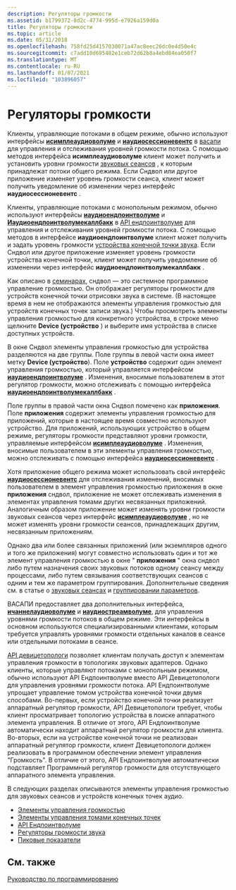 ```yaml
---
description: Регуляторы громкости
ms.assetid: b1799372-8d2c-4774-995d-e7926a159d0a
title: Регуляторы громкости
ms.topic: article
ms.date: 05/31/2018
ms.openlocfilehash: 758fd25d4157030071a47ac8eec26dc0e4d50e4c
ms.sourcegitcommit: c7add10d695482e1ceb72d62b8a4ebd84ea050f7
ms.translationtype: MT
ms.contentlocale: ru-RU
ms.lasthandoff: 01/07/2021
ms.locfileid: "103896057"
---
```

# <a name="volume-controls"></a>Регуляторы громкости

Клиенты, управляющие потоками в общем режиме, обычно используют интерфейсы [**исимплеаудиоволуме**](/windows/desktop/api/Audioclient/nn-audioclient-isimpleaudiovolume) и [**иаудиосессионевентс**](/windows/desktop/api/Audiopolicy/nn-audiopolicy-iaudiosessionevents) в [васапи](wasapi.md) для управления и отслеживания уровней громкости потока. С помощью методов интерфейса **исимплеаудиоволуме** клиент может получить и установить уровни громкости [звуковых сеансов](audio-sessions.md) , к которым принадлежат потоки общего режима. Если Сндвол или другое приложение изменяет уровень громкости сеанса, клиент может получить уведомление об изменении через интерфейс **иаудиосессионевентс** .

Клиенты, управляющие потоками с монопольным режимом, обычно используют интерфейсы [**иаудиоендпоинтволуме**](/windows/desktop/api/Endpointvolume/nn-endpointvolume-iaudioendpointvolume) и [**Иаудиоендпоинтволумекаллбакк**](/windows/desktop/api/Endpointvolume/nn-endpointvolume-iaudioendpointvolumecallback) в [API ендпоинтволуме](endpointvolume-api.md) для управления и отслеживания уровней громкости потока. С помощью методов в интерфейсе **иаудиоендпоинтволуме** клиент может получить и задать уровень громкости [устройства конечной точки звука](audio-endpoint-devices.md). Если Сндвол или другое приложение изменяет уровень громкости устройства конечной точки, клиент может получить уведомление об изменении через интерфейс **иаудиоендпоинтволумекаллбакк** .

Как описано в [семинарах](audio-sessions.md), сндвол — это системное программное управление громкостью. Он отображает регуляторы громкости для устройств конечной точки отрисовки звука в системе. (В настоящее время в нем не отображаются элементы управления громкостью для устройств конечных точек записи звука.) Чтобы просмотреть элементы управления громкостью для конкретного устройства, в строке меню щелкните **Device (устройство** ) и выберите имя устройства в списке доступных устройств.

В окне Сндвол элементы управления громкостью для устройства разделяются на две группы. Поле группы в левой части окна имеет метку **Device (устройство**). Поле **устройство** содержит один элемент управления громкостью, который управляется интерфейсом [**иаудиоендпоинтволуме**](/windows/desktop/api/Endpointvolume/nn-endpointvolume-iaudioendpointvolume) . Изменения, вносимые пользователем в этот регулятор громкости, можно отслеживать с помощью интерфейса [**иаудиоендпоинтволумекаллбакк**](/windows/desktop/api/Endpointvolume/nn-endpointvolume-iaudioendpointvolumecallback) .

Поле группы в правой части окна Сндвол помечено как **приложения**. Поле **приложения** содержит элементы управления громкостью для приложений, которые в настоящее время совместно используют устройство. Для приложений, использующих устройство в общем режиме, регуляторы громкости представляют уровни громкости, управляемые интерфейсом [**исимплеаудиоволуме**](/windows/desktop/api/Audioclient/nn-audioclient-isimpleaudiovolume) . Изменения, вносимые пользователем в эти элементы управления громкостью, можно отслеживать с помощью интерфейса [**иаудиосессионевентс**](/windows/desktop/api/Audiopolicy/nn-audiopolicy-iaudiosessionevents) .

Хотя приложение общего режима может использовать свой интерфейс [**иаудиосессионевентс**](/windows/desktop/api/Audiopolicy/nn-audiopolicy-iaudiosessionevents) для отслеживания изменений, вносимых пользователем в элемент управления громкостью приложения в окне **приложения** сндвол, приложение не может отслеживать изменения в элементах управления томами других несвязанных приложений. Аналогичным образом приложение может изменять уровни громкости звуковых сеансов через интерфейс [**исимплеаудиоволуме**](/windows/desktop/api/Audioclient/nn-audioclient-isimpleaudiovolume) , но не может изменять уровни громкости сеансов, принадлежащих другим, несвязанным приложениям.

Однако два или более связанных приложений (или экземпляров одного и того же приложения) могут совместно использовать один и тот же элемент управления громкостью в окне " **приложения** " окна сндвол либо путем назначения своих звуковых потоков одному сеансу между процессами, либо путем связывания соответствующих сеансов с одним и тем же параметром группирования. Дополнительные сведения см. в статье о [звуковых сеансах](audio-sessions.md) и [группировании параметров](grouping-parameters.md).

ВАСАПИ предоставляет два дополнительных интерфейса, [**ичаннелаудиоволуме**](/windows/desktop/api/Audioclient/nn-audioclient-ichannelaudiovolume) и [**иаудиостреамволуме**](/windows/desktop/api/Audioclient/nn-audioclient-iaudiostreamvolume), для управления уровнями громкости потоков в общем режиме. Эти интерфейсы в основном используются специализированными клиентами, которым требуется управлять уровнями громкости отдельных каналов в сеансе или отдельными потоками в сеансе.

[API девицетопологи](devicetopology-api.md) позволяет клиентам получать доступ к элементам управления громкости в топологиях звуковых адаптеров. Однако клиенты, которые управляют потоками с монопольным режимом, обычно используют API Ендпоинтволуме вместо API Девицетопологи для управления уровнями громкости потока. API Ендпоинтволуме упрощает управление томом устройства конечной точки двумя способами. Во-первых, если устройство конечной точки реализует аппаратный регулятор громкости, API Девицетопологи требует, чтобы клиент просматривает топологию устройства в поиске аппаратного элемента управления. В отличие от этого, API Ендпоинтволуме автоматически находит аппаратный регулятор громкости для клиента. Во-вторых, если на устройстве конечной точки не реализован аппаратный регулятор громкости, клиент Девицетопологи должен реализовать в программном обеспечении элемент управления "Громкость". В отличие от этого, API Ендпоинтволуме автоматически подставляет Программный регулятор громкости для отсутствующего аппаратного элемента управления.

В следующих разделах описываются элементы управления громкостью для звуковых сеансов и устройств конечных точек аудио.

-   [Элементы управления громкостью](session-volume-controls.md)
-   [Элементы управления томами конечных точек](endpoint-volume-controls.md)
-   [API Ендпоинтволуме](endpointvolume-api.md)
-   [Регуляторы громкости звука](audio-tapered-volume-controls.md)
-   [Пиковые показатели](peak-meters.md)

## <a name="related-topics"></a>См. также

<dl> <dt>

[Руководство по программированию](programming-guide.md)
</dt> </dl>

 

 



